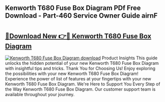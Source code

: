 ## Kenworth T680 Fuse Box Diagram PDf Free Download - Part-460 Service Owner Guide airnF

# <h2><a href="http://dfnbyz3.blite.top/?on=Kenworth+T680+Fuse+Box+Diagram">🔗Download New 👉🔴 Kenworth T680 Fuse Box Diagram</a></h2>

[![Kenworth T680 Fuse Box Diagram download](https://i.imgur.com/lujVjoI.png)](http://dfnbyz3.blite.top/?on=Kenworth+T680+Fuse+Box+Diagram)
Product Insights This guide unlocks the hidden potential of your new Kenworth T680 Fuse Box Diagram with insightful tips and tricks. Thank You for Choosing Us! Enjoy exploring the possibilities with your new Kenworth T680 Fuse Box Diagram! Experience the power of list of features at your fingertips with your new Kenworth T680 Fuse Box Diagram. We're Here to Support You Every Step of the Way Kenworth T680 Fuse Box Diagram. Our customer support team is available throughout your journey.
